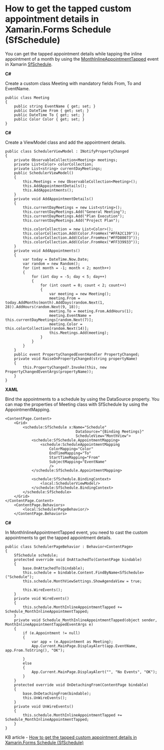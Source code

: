 # How to get the tapped custom appointment details in Xamarin.Forms Schedule (SfSchedule)

You can get the tapped appointment details while tapping the inline appointment of a month by using the [MonthInlineAppointmentTapped](https://help.syncfusion.com/cr/xamarin/Syncfusion.SfSchedule.XForms.SfSchedule.html#Syncfusion_SfSchedule_XForms_SfSchedule_MonthInlineAppointmentTapped) event in Xamarin [SfSchedule](https://www.syncfusion.com/xamarin-ui-controls/xamarin-scheduler).

**C#**

Create a custom class Meeting with mandatory fields From, To and EventName.
```
public class Meeting
{
    public string EventName { get; set; }
    public DateTime From { get; set; }
    public DateTime To { get; set; }
    public Color Color { get; set; }
}
```
**C#**

Create a ViewModel class and add the appointment details.
```
public class SchedulerViewModel : INotifyPropertyChanged
{
    private ObservableCollection<Meeting> meetings;
    private List<Color> colorCollection;
    private List<string> currentDayMeetings;
    public SchedulerViewModel()
    {
        this.Meetings = new ObservableCollection<Meeting>();
        this.AddAppointmentDetails();
        this.AddAppointments();
    }
    private void AddAppointmentDetails()
    {
        this.currentDayMeetings = new List<string>();
        this.currentDayMeetings.Add("General Meeting");
        this.currentDayMeetings.Add("Plan Execution");
        this.currentDayMeetings.Add("Project Plan");
        
        this.colorCollection = new List<Color>();
        this.colorCollection.Add(Color.FromHex("#FFA2C139"));
        this.colorCollection.Add(Color.FromHex("#FFD80073"));
        this.colorCollection.Add(Color.FromHex("#FF339933"));        
    }
    private void AddAppointments()
    {
        var today = DateTime.Now.Date;
        var random = new Random();
        for (int month = -1; month < 2; month++)
        {
            for (int day = -5; day < 5; day++)
            {
                for (int count = 0; count < 2; count++)
                {
                    var meeting = new Meeting();
                    meeting.From = today.AddMonths(month).AddDays(random.Next(1, 28)).AddHours(random.Next(9, 18));
                    meeting.To = meeting.From.AddHours(1);
                    meeting.EventName = this.currentDayMeetings[random.Next(7)];
                    meeting.Color = this.colorCollection[random.Next(14)];
                    this.Meetings.Add(meeting);
                }
            }
        }
    }
    public event PropertyChangedEventHandler PropertyChanged;
    private void RaiseOnPropertyChanged(string propertyName)
    {
        this.PropertyChanged?.Invoke(this, new PropertyChangedEventArgs(propertyName));
    }
}
```
**XAML**

Bind the appointments to a schedule by using the DataSource property. You can map the properties of Meeting class with SfSchedule by using the AppointmentMapping.
```
<ContentPage.Content>
    <Grid>
        <schedule:SfSchedule x:Name="Schedule"
                                DataSource="{Binding Meetings}"
                                ScheduleView="MonthView">
            <schedule:SfSchedule.AppointmentMapping>
                <schedule:ScheduleAppointmentMapping
                    ColorMapping="Color"
                    EndTimeMapping="To"
                    StartTimeMapping="From"
                    SubjectMapping="EventName"
                    />
            </schedule:SfSchedule.AppointmentMapping>
 
            <schedule:SfSchedule.BindingContext>
                <local:SchedulerViewModel/>
            </schedule:SfSchedule.BindingContext>
        </schedule:SfSchedule>
    </Grid>
</ContentPage.Content>
    <ContentPage.Behaviors>
        <local:SchedulerPageBehavior/>
    </ContentPage.Behaviors>
```
**C#**

In MonthInlineAppointmentTapped event, you need to cast the custom appointments to get the tapped appointment details.
```
public class SchedulerPageBehavior : Behavior<ContentPage>
{
    SfSchedule schedule;
    protected override void OnAttachedTo(ContentPage bindable)
    {
        base.OnAttachedTo(bindable);
        this.schedule = bindable.Content.FindByName<SfSchedule>("Schedule");
        this.schedule.MonthViewSettings.ShowAgendaView = true;
 
        this.WireEvents();
    }
    private void WireEvents()
    {
        this.schedule.MonthInlineAppointmentTapped += Schedule_MonthInlineAppointmentTapped;
    }
    private void Schedule_MonthInlineAppointmentTapped(object sender, MonthInlineAppointmentTappedEventArgs e)
    {
        if (e.Appointment != null)
        {
            var app = (e.Appointment as Meeting);
            App.Current.MainPage.DisplayAlert(app.EventName, app.From.ToString(), "OK");
 
        }
        else
        {
            App.Current.MainPage.DisplayAlert("", "No Events", "OK");
        }
    }
    protected override void OnDetachingFrom(ContentPage bindable)
    {
        base.OnDetachingFrom(bindable);
        this.UnWireEvents();
    }
    private void UnWireEvents()
    {
        this.schedule.MonthInlineAppointmentTapped += Schedule_MonthInlineAppointmentTapped;
    }
}
```

KB article - [How to get the tapped custom appointment details in Xamarin.Forms Schedule (SfSchedule)](https://www.syncfusion.com/kb/12201/how-to-get-the-tapped-custom-appointment-details-in-xamarin-forms-schedule-sfschedule)
